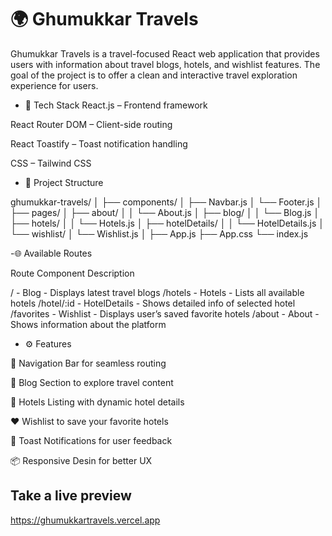 # 🌍 Ghumukkar Travels

Ghumukkar Travels is a travel-focused React web application that provides users with information about travel blogs, hotels, and wishlist features. The goal of the project is to offer a clean and interactive travel exploration experience for users.


- 🔧 Tech Stack
React.js – Frontend framework

React Router DOM – Client-side routing

React Toastify – Toast notification handling

CSS – Tailwind CSS

- 📁 Project Structure

ghumukkar-travels/
│
├── components/
│   ├── Navbar.js
│   └── Footer.js
│
├── pages/
│   ├── about/
│   │   └── About.js
│   ├── blog/
│   │   └── Blog.js
│   ├── hotels/
│   │   └── Hotels.js
│   ├── hotelDetails/
│   │   └── HotelDetails.js
│   └── wishlist/
│       └── Wishlist.js
│
├── App.js
├── App.css
└── index.js


-🌐 Available Routes

Route	Component	Description

/	- Blog	- Displays latest travel blogs
/hotels	- Hotels	- Lists all available hotels
/hotel/:id -	HotelDetails -	Shows detailed info of selected hotel
/favorites	- Wishlist	- Displays user’s saved favorite hotels
/about	- About	- Shows information about the platform

- ⚙ Features

🧭 Navigation Bar for seamless routing

📝 Blog Section to explore travel content

🏨 Hotels Listing with dynamic hotel details

❤️ Wishlist to save your favorite hotels

📣 Toast Notifications for user feedback

📦 Responsive Desin for better UX


## Take a live preview

https://ghumukkartravels.vercel.app


